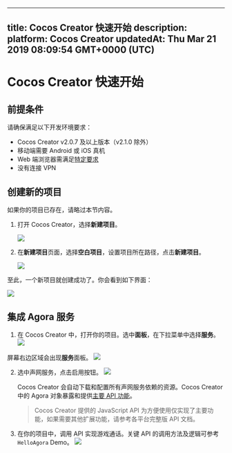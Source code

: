 
---
title: Cocos Creator 快速开始
description: 
platform: Cocos Creator
updatedAt: Thu Mar 21 2019 08:09:54 GMT+0000 (UTC)
---
# Cocos Creator 快速开始
## 前提条件

请确保满足以下开发环境要求：

- Cocos Creator v2.0.7 及以上版本（v2.1.0 除外）
- 移动端需要 Android 或 iOS 真机
- Web 端浏览器需满足[特定要求](https://docs.agora.io/cn/Audio%20Broadcast/web_prepare?platform=Web)
- 没有连接 VPN

## 创建新的项目

如果你的项目已存在，请略过本节内容。

1. 打开 Cocos Creator，选择**新建项目**。

	 ![](https://web-cdn.agora.io/docs-files/1551852700055)

2. 在**新建项目**页面，选择**空白项目**，设置项目所在路径，点击**新建项目**。

	 ![](https://web-cdn.agora.io/docs-files/1551852902872)

至此，一个新项目就创建成功了。你会看到如下界面：

![](https://web-cdn.agora.io/docs-files/1551852922649)

## 集成 Agora 服务

1. 在 Cocos Creator 中，打开你的项目。选中**面板**，在下拉菜单中选择**服务**。
   ![](https://web-cdn.agora.io/docs-files/1552018474387)

屏幕右边区域会出现**服务**面板。
![](https://web-cdn.agora.io/docs-files/1551928921523)
   

2. 选中声网服务，点击启用按钮。
   ![](https://web-cdn.agora.io/docs-files/1551928334719)
   
   Cocos Creator 会自动下载和配置所有声网服务依赖的资源。Cocos Creator 中的 Agora 对象暴露和提供[主要 API 功能](../../cn/Interactive%20Gaming/game_coco.md)。
	 > Cocos Creator 提供的 JavaScript API 为方便使用仅实现了主要功能，如果需要其他扩展功能，请参考各平台完整版 API 文档。

3. 在你的项目中，调用 API 实现游戏通话。关键 API 的调用方法及逻辑可参考 `HelloAgora` Demo。
![](https://web-cdn.agora.io/docs-files/1551929077432)
